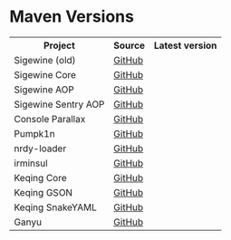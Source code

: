 # Maven Versions

<table>
    <tr>
        <th>Project</th>
        <th>Source</th>
        <th>Latest version</th>
    </tr>
    <tr>
        <td>Sigewine (old)</td>
        <td><a href="https://github.com/iwakura-enterprises/sigewine">GitHub</a></td>
        <td><a id="sigewine_version" href="https://central.sonatype.com/artifact/enterprises.iwakura/sigewine"><img src="https://maven-badges.sml.io/sonatype-central/enterprises.iwakura/sigewine/badge.png?style=for-the-badge" alt=""></img></a></td>
    </tr>
    <tr>
        <td>Sigewine Core</td>
        <td><a href="https://github.com/iwakura-enterprises/sigewine">GitHub</a></td>
        <td><a id="sigewine_core_version" href="https://central.sonatype.com/artifact/enterprises.iwakura/sigewine-core"><img src="https://maven-badges.sml.io/sonatype-central/enterprises.iwakura/sigewine-core/badge.png?style=for-the-badge" alt=""></img></a></td>
    </tr>
    <tr>
        <td>Sigewine AOP</td>
        <td><a href="https://github.com/iwakura-enterprises/sigewine">GitHub</a></td>
        <td><a id="sigewine_aop_version" href="https://central.sonatype.com/artifact/enterprises.iwakura/sigewine-aop"><img src="https://maven-badges.sml.io/sonatype-central/enterprises.iwakura/sigewine-aop/badge.png?style=for-the-badge" alt=""></img></a></td>
    </tr>
    <tr>
        <td>Sigewine Sentry AOP</td>
        <td><a href="https://github.com/iwakura-enterprises/sigewine">GitHub</a></td>
        <td><a id="sigewine_aop_sentry_version" href="https://central.sonatype.com/artifact/enterprises.iwakura/sigewine-aop-sentry"><img src="https://maven-badges.sml.io/sonatype-central/enterprises.iwakura/sigewine-aop-sentry/badge.png?style=for-the-badge" alt=""></img></a></td>
    </tr>
    <tr>
        <td>Console Parallax</td>
        <td><a href="https://github.com/lilmayu/console-parallax">GitHub</a></td>
        <td><a id="console_parallax_version" href="https://central.sonatype.com/artifact/dev.mayuna/console-parallax"><img src="https://maven-badges.sml.io/sonatype-central/dev.mayuna/console-parallax/badge.png?style=for-the-badge" alt=""></img></a></td>
    </tr>
    <tr>
        <td>Pumpk1n</td>
        <td><a href="https://github.com/lilmayu/pumpk1n">GitHub</a></td>
        <td><a id="pumpk1n_version" href="https://central.sonatype.com/artifact/dev.mayuna/pumpk1n"><img src="https://maven-badges.sml.io/sonatype-central/dev.mayuna/pumpk1n/badge.png?style=for-the-badge" alt=""></img></a></td>
    </tr>
    <tr>
        <td>nrdy-loader</td>
        <td><a href="https://github.com/lilmayu/nrdy-loader">GitHub</a></td>
        <td><a id="nrdy-loader_version" href="https://central.sonatype.com/artifact/dev.mayuna/nrdy-loader"><img src="https://maven-badges.sml.io/sonatype-central/dev.mayuna/nrdy-loader/badge.png?style=for-the-badge" alt=""></img></a></td>
    </tr>
    <tr>
        <td>irminsul</td>
        <td><a href="https://github.com/iwakura-enterprises/irminsul">GitHub</a></td>
        <td><a id="irminsul_version" href="https://central.sonatype.com/artifact/enterprises.iwakura/irminsul"><img src="https://maven-badges.sml.io/sonatype-central/enterprises.iwakura/irminsul/badge.png?style=for-the-badge" alt=""></img></a></td>
    </tr>
    <tr>
        <td>Keqing Core</td>
        <td><a href="https://github.com/iwakura-enterprises/keqing">GitHub</a></td>
        <td><a id="keqing_core_version" href="https://central.sonatype.com/artifact/enterprises.iwakura/keqing-core"><img src="https://maven-badges.sml.io/sonatype-central/enterprises.iwakura/keqing-core/badge.png?style=for-the-badge" alt=""></img></a></td>
    </tr>
    <tr>
        <td>Keqing GSON</td>
        <td><a href="https://github.com/iwakura-enterprises/keqing">GitHub</a></td>
        <td><a id="keqing_gson_version" href="https://central.sonatype.com/artifact/enterprises.iwakura/keqing-gson"><img src="https://maven-badges.sml.io/sonatype-central/enterprises.iwakura/keqing-gson/badge.png?style=for-the-badge" alt=""></img></a></td>
    </tr>
    <tr>
        <td>Keqing SnakeYAML</td>
        <td><a href="https://github.com/iwakura-enterprises/keqing">GitHub</a></td>
        <td><a id="keqing_snakeyaml_version" href="https://central.sonatype.com/artifact/enterprises.iwakura/keqing-snakeyaml"><img src="https://maven-badges.sml.io/sonatype-central/enterprises.iwakura/keqing-snakeyaml/badge.png?style=for-the-badge" alt=""></img></a></td>
    </tr>
    <tr>
        <td>Ganyu</td>
        <td><a href="https://github.com/iwakura-enterprises/ganyu">GitHub</a></td>
        <td><a id="ganyu_version" href="https://central.sonatype.com/artifact/enterprises.iwakura/ganyu"><img src="https://maven-badges.sml.io/sonatype-central/enterprises.iwakura/ganyu/badge.png?style=for-the-badge" alt=""></img></a></td>
    </tr>
</table>
